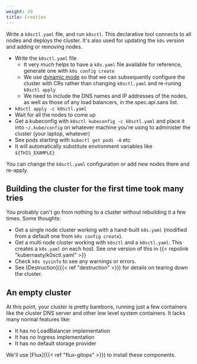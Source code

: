 ```yaml
---
weight: 20
title: Creation
---
```


Write a `k0sctl.yaml` file, and run `k0sctl`.
This declarative tool connects to all nodes and deploys the cluster.
It's also used for updating the `k0s` version
and adding or removing nodes.

* Write the `k0sctl.yaml` file
    * It very much helps to have a `k0s.yaml` file available for reference,
      generate one with `k0s config create`
    * We use [dynamic mode](https://docs.k0sproject.io/main/dynamic-configuration/)
      so that we can subsequently configure the cluster with CRs
      rather than changing `k0sctl.yaml` and re-runing `k0sctl apply`
    * We need to include the DNS names and IP addresses of the nodes,
      as well as those of any load balancers,
      in the spec.api.sans list.
* `k0sctl apply -c k0sctl.yaml`
* Wait for all the nodes to come up
* Get a kubeconfig with `k0sctl kubeconfig -c k0sctl.yaml`
  and place it into `~/.kube/config` on whatever machine you're using to administer the cluster
  (your laptop, whatever)
* See pods starting with `kubectl get pods -A` etc
* It will automatically substitute environment variables like `${THIS_EXAMPLE}`

You can change the `k0sctl.yaml` configuration or add new nodes there and re-apply.

## Building the cluster for the first time took many tries

You probably can't go from nothing to a cluster without rebuilding it a few times.
Some thoughts:

* Get a single node cluster working with a hand-built `k0s.yaml`
  (modified from a default one from `k0s config create`).
* Get a multi node cluster working with `k0sctl` and a `k0sctl.yaml`.
  This creates a `k0s.yaml` on each host.
  See one version of this in {{< repolink "kubernasty/k0sctl.yaml" >}}
* Check `k0s sysinfo` to see any warnings or errors.
* See [Destruction]({{< ref "destruction" >}}) for details on tearing down the cluster.

## An empty cluster

At this point, your cluster is pretty barebons,
running just a few containers like the cluster DNS server and other low level system containers.
It lacks many normal features like:

* It has no LoadBalancer implementation
* It has no Ingress implementation
* It has no default storage provider

We'll use [Flux]({{< ref "flux-gitops" >}}) to install these components.
